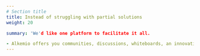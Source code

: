 ```yaml
---
# Section title
title: Instead of struggling with partial solutions
weight: 20

summary: 'We'd like one platform to facilitate it all.  

- Alkemio offers you communities, discussions, whiteboards, an innovation library , guidance, and much more.'
---
```

